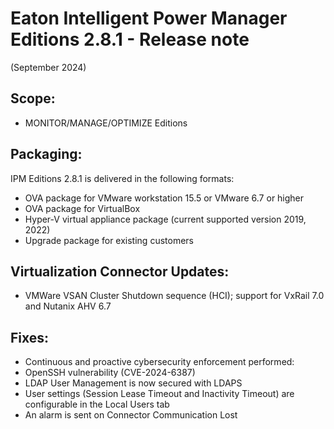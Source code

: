 # Eaton Intelligent Power Manager Editions 2.8.1 - Release note
(September 2024)

## Scope:
* MONITOR/MANAGE/OPTIMIZE Editions

## Packaging:
IPM Editions 2.8.1 is delivered in the following formats:
- OVA package for VMware workstation 15.5 or VMware 6.7 or higher
- OVA package for VirtualBox
- Hyper-V virtual appliance package (current supported version 2019, 2022)
- Upgrade package for existing customers

## Virtualization Connector Updates:
- VMWare VSAN Cluster Shutdown sequence (HCI); support for VxRail 7.0 and Nutanix AHV 6.7

## Fixes:
- Continuous and proactive cybersecurity enforcement performed:
- OpenSSH vulnerability (CVE-2024-6387)
- LDAP User Management is now secured with LDAPS
- User settings (Session Lease Timeout and Inactivity Timeout) are configurable in the Local Users tab
- An alarm is sent on Connector Communication Lost
